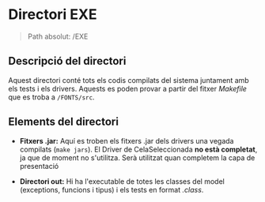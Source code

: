 # Directori EXE

> Path absolut: /EXE

## Descripció del directori
Aquest directori conté tots els codis compilats del sistema juntament amb els tests i els drivers. Aquests es poden
provar a partir del fitxer *Makefile* que es troba a `/FONTS/src`.

## Elements del directori

- **Fitxers .jar:**
  Aquí es troben els fitxers .jar dels drivers una vegada compilats (`make jars`).
  El Driver de CelaSeleccionada **no està completat**, ja que de moment no s'utilitza.
  Serà utilitzat quan completem la capa de presentació

- **Directori out:**
  Hi ha l'executable de totes les classes del model (exceptions, funcions i tipus) i els tests en format *.class*.